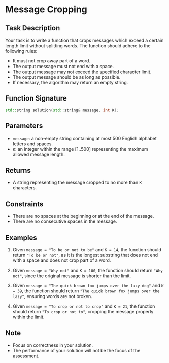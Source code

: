 # Message Cropping

## Task Description

Your task is to write a function that crops messages which exceed a certain length limit without splitting words. The function should adhere to the following rules:

- It must not crop away part of a word.
- The output message must not end with a space.
- The output message may not exceed the specified character limit.
- The output message should be as long as possible.
- If necessary, the algorithm may return an empty string.

## Function Signature

```cpp
std::string solution(std::string& message, int K);
```

## Parameters

- `message`: a non-empty string containing at most 500 English alphabet letters and spaces.
- `K`: an integer within the range [1..500] representing the maximum allowed message length.

## Returns

- A string representing the message cropped to no more than `K` characters.

## Constraints

- There are no spaces at the beginning or at the end of the message.
- There are no consecutive spaces in the message.

## Examples

1. Given `message = "To be or not to be"` and `K = 14`, the function should return `"To be or not"`, as it is the longest substring that does not end with a space and does not crop part of a word.

2. Given `message = "Why not"` and `K = 100`, the function should return `"Why not"`, since the original message is shorter than the limit.

3. Given `message = "The quick brown fox jumps over the lazy dog"` and `K = 39`, the function should return `"The quick brown fox jumps over the lazy"`, ensuring words are not broken.

4. Given `message = "To crop or not to crop"` and `K = 21`, the function should return `"To crop or not to"`, cropping the message properly within the limit.

## Note

- Focus on correctness in your solution.
- The performance of your solution will not be the focus of the assessment.

